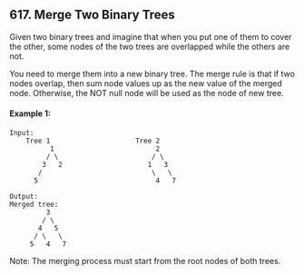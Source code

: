 ## 617. Merge Two Binary Trees

Given two binary trees and imagine that when you put one of them to cover the other, some nodes of the two trees are overlapped while the others are not.

You need to merge them into a new binary tree. The merge rule is that if two nodes overlap, then sum node values up as the new value of the merged node. Otherwise, the NOT null node will be used as the node of new tree.

#### Example 1:
```
Input:
	Tree 1                     Tree 2                  
          1                         2                             
         / \                       / \                            
        3   2                     1   3                        
       /                           \   \                      
      5                             4   7                
        
Output:
Merged tree:
	     3
	    / \
	   4   5
	  / \   \
	 5   4   7
```
Note: The merging process must start from the root nodes of both trees.
